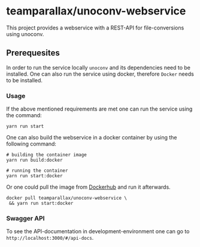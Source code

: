 # teamparallax/unoconv-webservice

This project provides a webservice with a REST-API for file-conversions using unoconv.

## Prerequesites

In order to run the service locally `unoconv` and its dependencies need to be installed.
One can also run the service using docker, therefore `Docker` needs to be installed.

### Usage

If the above mentioned requirements are met one can run the service using the command:

```console
yarn run start
```

One can also build the webservice in a docker container by using the following command:

```console
# building the container image
yarn run build:docker

# running the container
yarn run start:docker
```

Or one could pull the image from [Dockerhub](https://hub.docker.com/repository/docker/teamparallax/unoconv-webservice) and run it afterwards.

```console
docker pull teamparallax/unoconv-webservice \
 && yarn run start:docker
```

### Swagger API

To see the API-documentation in development-environment one can go to `http://localhost:3000/#/api-docs`.
